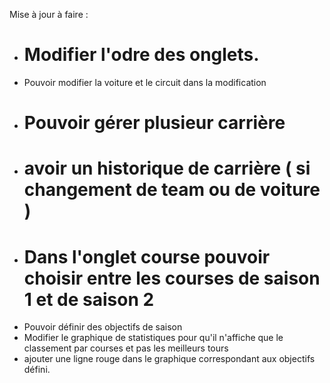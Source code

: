 Mise à jour à faire :
- # Modifier l'odre des onglets.
- Pouvoir modifier la voiture et le circuit dans la modification
- # Pouvoir gérer plusieur carrière
- # avoir un historique de carrière ( si changement de team ou de voiture )
- # Dans l'onglet course pouvoir choisir entre les courses de saison 1 et de saison 2 
- Pouvoir définir des objectifs de saison
- Modifier le graphique de statistiques pour qu'il n'affiche que le classement par courses et pas les meilleurs tours
- ajouter une ligne rouge dans le graphique correspondant aux objectifs défini.
